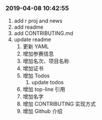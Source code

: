 ### 2019-04-08 10:42:55

1. add r proj and news
1. add readme
1. add CONTRIBUTING.md
1. update readme
    1. 更新 YAML
    1. 增加参赛信息
    1. 增加名次、项目名称
    1. 增加证书
    1. 增加 Todos
        1. update todos
    1. 增加 top-line 引用
    1. 增加名字
    1. 增加 CONTRIBUTING 实现方式
    1. 增加 Github 介绍
